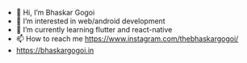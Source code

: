 - 👋 Hi, I’m Bhaskar Gogoi
- 👀 I’m interested in web/android development
- 🌱 I’m currently learning flutter and react-native
- 📫 How to reach me https://www.instagram.com/thebhaskargogoi/
- https://bhaskargogoi.in

